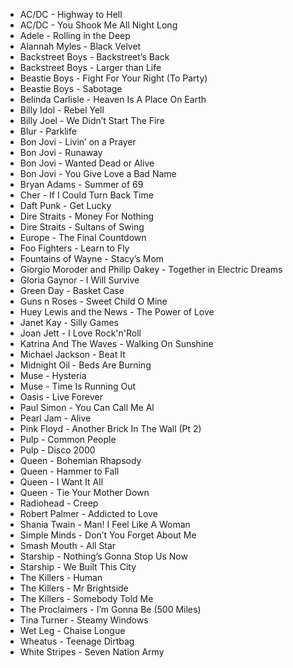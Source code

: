 * AC/DC - Highway to Hell
* AC/DC - You Shook Me All Night Long
* Adele - Rolling in the Deep
* Alannah Myles - Black Velvet
* Backstreet Boys - Backstreet’s Back
* Backstreet Boys - Larger than Life
* Beastie Boys - Fight For Your Right (To Party)
* Beastie Boys - Sabotage
* Belinda Carlisle - Heaven Is A Place On Earth
* Billy Idol - Rebel Yell
* Billy Joel - We Didn’t Start The Fire
* Blur - Parklife
* Bon Jovi - Livin’ on a Prayer
* Bon Jovi - Runaway
* Bon Jovi - Wanted Dead or Alive
* Bon Jovi - You Give Love a Bad Name
* Bryan Adams - Summer of 69
* Cher - If I Could Turn Back Time
* Daft Punk - Get Lucky
* Dire Straits - Money For Nothing
* Dire Straits - Sultans of Swing
* Europe - The Final Countdown
* Foo Fighters - Learn to Fly
* Fountains of Wayne - Stacy’s Mom
* Giorgio Moroder and Philip Oakey - Together in Electric Dreams
* Gloria Gaynor - I Will Survive
* Green Day - Basket Case
* Guns n Roses - Sweet Child O Mine
* Huey Lewis and the News - The Power of Love
* Janet Kay - Silly Games
* Joan Jett - I Love Rock'n'Roll
* Katrina And The Waves - Walking On Sunshine
* Michael Jackson - Beat It
* Midnight Oil - Beds Are Burning
* Muse - Hysteria
* Muse - Time Is Running Out
* Oasis - Live Forever
* Paul Simon - You Can Call Me Al
* Pearl Jam - Alive
* Pink Floyd - Another Brick In The Wall (Pt 2)
* Pulp - Common People
* Pulp - Disco 2000
* Queen - Bohemian Rhapsody
* Queen - Hammer to Fall
* Queen - I Want It All
* Queen - Tie Your Mother Down
* Radiohead - Creep
* Robert Palmer - Addicted to Love
* Shania Twain - Man! I Feel Like A Woman
* Simple Minds - Don’t You Forget About Me
* Smash Mouth - All Star
* Starship - Nothing’s Gonna Stop Us Now
* Starship - We Built This City
* The Killers - Human
* The Killers - Mr Brightside
* The Killers - Somebody Told Me
* The Proclaimers - I’m Gonna Be (500 Miles)
* Tina Turner - Steamy Windows
* Wet Leg - Chaise Longue
* Wheatus - Teenage Dirtbag
* White Stripes - Seven Nation Army